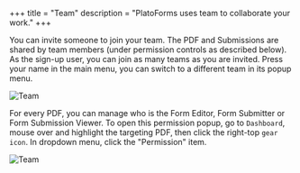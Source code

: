 +++
title = "Team"
description = "PlatoForms uses team to collaborate your work."
+++

You can invite someone to join your team. The PDF and Submissions are shared by team members (under permission controls as described below). As the sign-up user, you can join as many teams as you are invited. Press your name in the main menu, you can switch to a different team in its popup menu.

![Team](/images/page/team/team.png)


For every PDF, you can manage who is the Form Editor, Form Submitter or Form Submission Viewer. To open this permission popup, go to `Dashboard`, mouse over and highlight the targeting PDF, then click the right-top `gear icon`. In dropdown menu, click the "Permission" item.

![Team](/images/page/team/permission.png)